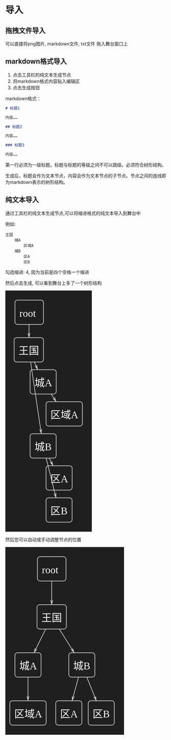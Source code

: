 # 导入

## 拖拽文件导入

可以直接将png图片, markdown文件, txt文件 拖入舞台窗口上

## markdown格式导入

1. 点击工具栏的纯文本生成节点
2. 将markdown格式内容贴入编辑区
3. 点击生成按钮

markdown格式：

```markdown
# 标题1

内容……

## 标题2

内容……

### 标题3

内容……
```

第一行必须为一级标题。标题与标题的等级之间不可以跳级。必须符合树形结构。

生成后，标题会作为文本节点，内容会作为文本节点的子节点。节点之间的连线即为markdown表示的树形结构。

## 纯文本导入

通过工具栏的纯文本生成节点,可以将缩进格式的纯文本导入到舞台中

例如:

```
王国
    城A
        区域A
    城B
        区A
        区B
```

勾选缩进: 4, 因为当前是四个空格一个缩进

然后点击生成, 可以看到舞台上多了一个树形结构

<svg xmlns="http://www.w3.org/2000/svg" width="271.39198303222656" height="753.1875" viewBox="2433.8608350855607 -1272.3994962490722 271.39198303222656 753.1875" style="background-color:rgba(31, 31, 31, 1)"><rect x="2463.9" y="-1242.4" width="89.5" height="76.0" rx="8" ry="8" fill="rgba(0, 0, 0, 0)" stroke="rgba(204, 204, 204, 1)" stroke-width="2"></rect><text x="2477.9" y="-1190.4" fill="rgba(255, 255, 255, 1)" font-size="32" text-anchor="start" font-family="MiSans">root</text><rect x="2461.4" y="-1125.2" width="92.0" height="76.0" rx="8" ry="8" fill="rgba(0, 0, 0, 0)" stroke="rgba(204, 204, 204, 1)" stroke-width="2"></rect><text x="2475.4" y="-1073.2" fill="rgba(255, 255, 255, 1)" font-size="32" text-anchor="start" font-family="MiSans">王国</text><rect x="2511.4" y="-1025.2" width="81.9" height="76.0" rx="8" ry="8" fill="rgba(0, 0, 0, 0)" stroke="rgba(204, 204, 204, 1)" stroke-width="2"></rect><text x="2525.4" y="-973.2" fill="rgba(255, 255, 255, 1)" font-size="32" text-anchor="start" font-family="MiSans">城A</text><rect x="2561.4" y="-925.2" width="113.9" height="76.0" rx="8" ry="8" fill="rgba(0, 0, 0, 0)" stroke="rgba(204, 204, 204, 1)" stroke-width="2"></rect><text x="2575.4" y="-873.2" fill="rgba(255, 255, 255, 1)" font-size="32" text-anchor="start" font-family="MiSans">区域A</text><rect x="2511.4" y="-825.2" width="81.7" height="76.0" rx="8" ry="8" fill="rgba(0, 0, 0, 0)" stroke="rgba(204, 204, 204, 1)" stroke-width="2"></rect><text x="2525.4" y="-773.2" fill="rgba(255, 255, 255, 1)" font-size="32" text-anchor="start" font-family="MiSans">城B</text><rect x="2561.4" y="-725.2" width="81.9" height="76.0" rx="8" ry="8" fill="rgba(0, 0, 0, 0)" stroke="rgba(204, 204, 204, 1)" stroke-width="2"></rect><text x="2575.4" y="-673.2" fill="rgba(255, 255, 255, 1)" font-size="32" text-anchor="start" font-family="MiSans">区A</text><rect x="2561.4" y="-625.2" width="81.7" height="76.0" rx="8" ry="8" fill="rgba(0, 0, 0, 0)" stroke="rgba(204, 204, 204, 1)" stroke-width="2"></rect><text x="2575.4" y="-573.2" fill="rgba(255, 255, 255, 1)" font-size="32" text-anchor="start" font-family="MiSans">区B</text><line x1="2508.2" y1="-1166.4" x2="2507.8" y2="-1125.2" stroke="rgba(204, 204, 204, 1)" stroke-width="2"></line><polygon points="2507.8,-1125.2 2511.8,-1139.7 2507.8,-1132.7 2504.0,-1139.7" fill="rgba(204, 204, 204, 1)" stroke="rgba(204, 204, 204, 1)"></polygon><line x1="2524.4" y1="-1049.2" x2="2535.2" y2="-1025.2" stroke="rgba(204, 204, 204, 1)" stroke-width="2"></line><polygon points="2535.2,-1025.2 2532.8,-1040.0 2532.2,-1032.1 2525.7,-1036.8" fill="rgba(204, 204, 204, 1)" stroke="rgba(204, 204, 204, 1)"></polygon><line x1="2577.4" y1="-949.2" x2="2593.2" y2="-925.2" stroke="rgba(204, 204, 204, 1)" stroke-width="2"></line><polygon points="2593.2,-925.2 2588.5,-939.4 2589.1,-931.5 2582.0,-935.2" fill="rgba(204, 204, 204, 1)" stroke="rgba(204, 204, 204, 1)"></polygon><line x1="2513.0" y1="-1049.2" x2="2546.5" y2="-825.2" stroke="rgba(204, 204, 204, 1)" stroke-width="2"></line><polygon points="2546.5,-825.2 2548.2,-840.1 2545.4,-832.6 2540.6,-839.0" fill="rgba(204, 204, 204, 1)" stroke="rgba(204, 204, 204, 1)"></polygon><line x1="2571.3" y1="-749.2" x2="2583.3" y2="-725.2" stroke="rgba(204, 204, 204, 1)" stroke-width="2"></line><polygon points="2583.3,-725.2 2580.3,-739.9 2579.9,-731.9 2573.3,-736.4" fill="rgba(204, 204, 204, 1)" stroke="rgba(204, 204, 204, 1)"></polygon><line x1="2561.7" y1="-749.2" x2="2592.7" y2="-625.2" stroke="rgba(204, 204, 204, 1)" stroke-width="2"></line><polygon points="2592.7,-625.2 2593.0,-640.2 2590.9,-632.5 2585.4,-638.3" fill="rgba(204, 204, 204, 1)" stroke="rgba(204, 204, 204, 1)"></polygon></svg>

然后您可以自动或手动调整节点的位置

<svg xmlns="http://www.w3.org/2000/svg" width="371.5039978027344" height="586" viewBox="2363.3328275782364 -1272.3994962490722 371.5039978027344 586" style="background-color:rgba(31, 31, 31, 1)"><rect x="2463.9" y="-1242.4" width="89.5" height="76.0" rx="8" ry="8" fill="rgba(0, 0, 0, 0)" stroke="rgba(204, 204, 204, 1)" stroke-width="2"></rect><text x="2477.9" y="-1190.4" fill="rgba(255, 255, 255, 1)" font-size="32" text-anchor="start" font-family="MiSans">root</text><rect x="2462.6" y="-1092.4" width="92.0" height="76.0" rx="8" ry="8" fill="rgba(0, 0, 0, 0)" stroke="rgba(204, 204, 204, 1)" stroke-width="2"></rect><text x="2476.6" y="-1040.4" fill="rgba(255, 255, 255, 1)" font-size="32" text-anchor="start" font-family="MiSans">王国</text><rect x="2393.3" y="-942.4" width="81.9" height="76.0" rx="8" ry="8" fill="rgba(0, 0, 0, 0)" stroke="rgba(204, 204, 204, 1)" stroke-width="2"></rect><text x="2407.3" y="-890.4" fill="rgba(255, 255, 255, 1)" font-size="32" text-anchor="start" font-family="MiSans">城A</text><rect x="2377.3" y="-792.4" width="113.9" height="76.0" rx="8" ry="8" fill="rgba(0, 0, 0, 0)" stroke="rgba(204, 204, 204, 1)" stroke-width="2"></rect><text x="2391.3" y="-740.4" fill="rgba(255, 255, 255, 1)" font-size="32" text-anchor="start" font-family="MiSans">区域A</text><rect x="2562.2" y="-942.4" width="81.7" height="76.0" rx="8" ry="8" fill="rgba(0, 0, 0, 0)" stroke="rgba(204, 204, 204, 1)" stroke-width="2"></rect><text x="2576.2" y="-890.4" fill="rgba(255, 255, 255, 1)" font-size="32" text-anchor="start" font-family="MiSans">城B</text><rect x="2521.2" y="-792.4" width="81.9" height="76.0" rx="8" ry="8" fill="rgba(0, 0, 0, 0)" stroke="rgba(204, 204, 204, 1)" stroke-width="2"></rect><text x="2535.2" y="-740.4" fill="rgba(255, 255, 255, 1)" font-size="32" text-anchor="start" font-family="MiSans">区A</text><rect x="2623.1" y="-792.4" width="81.7" height="76.0" rx="8" ry="8" fill="rgba(0, 0, 0, 0)" stroke="rgba(204, 204, 204, 1)" stroke-width="2"></rect><text x="2637.1" y="-740.4" fill="rgba(255, 255, 255, 1)" font-size="32" text-anchor="start" font-family="MiSans">区B</text><line x1="2508.6" y1="-1166.4" x2="2508.6" y2="-1092.4" stroke="rgba(204, 204, 204, 1)" stroke-width="2"></line><polygon points="2508.6,-1092.4 2512.5,-1106.9 2508.6,-1099.9 2504.7,-1106.9" fill="rgba(204, 204, 204, 1)" stroke="rgba(204, 204, 204, 1)"></polygon><line x1="2489.8" y1="-1016.4" x2="2453.1" y2="-942.4" stroke="rgba(204, 204, 204, 1)" stroke-width="2"></line><polygon points="2453.1,-942.4 2463.0,-953.7 2456.4,-949.1 2456.1,-957.1" fill="rgba(204, 204, 204, 1)" stroke="rgba(204, 204, 204, 1)"></polygon><line x1="2434.3" y1="-866.4" x2="2434.3" y2="-792.4" stroke="rgba(204, 204, 204, 1)" stroke-width="2"></line><polygon points="2434.3,-792.4 2438.2,-806.9 2434.3,-799.9 2430.4,-806.9" fill="rgba(204, 204, 204, 1)" stroke="rgba(204, 204, 204, 1)"></polygon><line x1="2532.5" y1="-1016.4" x2="2579.1" y2="-942.4" stroke="rgba(204, 204, 204, 1)" stroke-width="2"></line><polygon points="2579.1,-942.4 2574.7,-956.7 2575.1,-948.7 2568.1,-952.6" fill="rgba(204, 204, 204, 1)" stroke="rgba(204, 204, 204, 1)"></polygon><line x1="2592.7" y1="-866.4" x2="2572.5" y2="-792.4" stroke="rgba(204, 204, 204, 1)" stroke-width="2"></line><polygon points="2572.5,-792.4 2580.1,-805.4 2574.5,-799.6 2572.6,-807.4" fill="rgba(204, 204, 204, 1)" stroke="rgba(204, 204, 204, 1)"></polygon><line x1="2618.5" y1="-866.4" x2="2648.5" y2="-792.4" stroke="rgba(204, 204, 204, 1)" stroke-width="2"></line><polygon points="2648.5,-792.4 2646.7,-807.3 2645.7,-799.3 2639.5,-804.4" fill="rgba(204, 204, 204, 1)" stroke="rgba(204, 204, 204, 1)"></polygon></svg>
